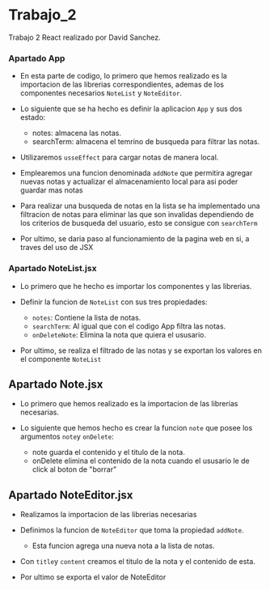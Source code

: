 # Trabajo_2
Trabajo 2 React realizado por David Sanchez.

### Apartado App

 - En esta parte de codigo, lo primero que hemos realizado es la importacion de las librerias correspondientes, ademas de los componentes necesarios
  `NoteList` y `NoteEditor`.

 - Lo siguiente que se ha hecho es definir la aplicacion `App` y sus dos estado:
  
    - notes: almacena las notas.
    - searchTerm: almacena el temrino de busqueda para filtrar las notas.

 - Utilizaremos `usseEffect` para cargar notas de manera local.

 - Emplearemos una funcion denominada `addNote` que permitira agregar nuevas notas y actualizar el almacenamiento local para asi poder guardar mas notas

 - Para realizar una busqueda de notas en la lista se ha implementado una filtracion de notas para eliminar las que son invalidas dependiendo de los criterios de busqueda del usuario, esto se consigue con `searchTerm`

 - Por ultimo, se daria paso al funcionamiento de la pagina web en si, a traves del uso de JSX

### Apartado NoteList.jsx

  - Lo primero que he hecho es importar los componentes y las librerias.

  - Definir la funcion de `NoteList` con sus tres propiedades:
    
    - `notes`: Contiene la lista de notas.
    - `searchTerm`: Al igual que con el codigo App filtra las notas.
    - `onDeleteNote`: Elimina la nota que quiera el ususario.
   
  - Por ultimo, se realiza el filtrado de las notas y se exportan los valores en el componente `NoteList`

## Apartado Note.jsx

  - Lo primero que hemos realizado es la importacion de las librerias necesarias.

  - Lo siguiente que hemos hecho es crear la funcion `note` que posee los argumentos `note`y `onDelete`:
    -  note guarda el contenido y el titulo de la nota.
    -  onDelete elimina el contenido de la nota cuando el ususario le de click al boton de "borrar"
   
## Apartado NoteEditor.jsx

  - Realizamos la importacion de las librerias necesarias

  - Definimos la funcion de `NoteEditor` que toma la propiedad `addNote`.
    - Esta funcion agrega una nueva nota a la lista de notas.
   
  - Con `title`y `content` creamos el titulo de la nota y el contenido de esta.

  - Por ultimo se exporta el valor de NoteEditor
  
